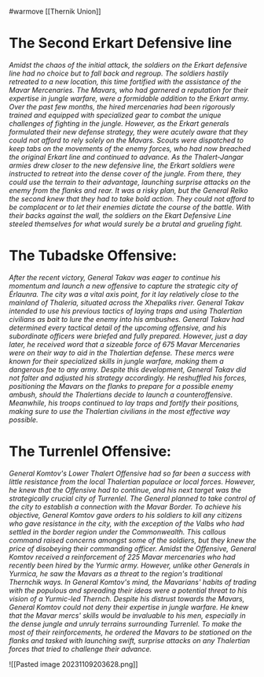 #warmove 
[[Thernik Union]]
# The Second Erkart Defensive line 
_Amidst the chaos of the initial attack, the soldiers on the Erkart defensive line had no choice but to fall back and regroup. The soldiers hastily retreated to a new location, this time fortified with the assistance of the Mavar Mercenaries. The Mavars, who had garnered a reputation for their expertise in jungle warfare, were a formidable addition to the Erkart army. Over the past few months, the hired mercenaries had been rigorously trained and equipped with specialized gear to combat the unique challenges of fighting in the jungle. However, as the Erkart generals formulated their new defense strategy, they were acutely aware that they could not afford to rely solely on the Mavars. Scouts were dispatched to keep tabs on the movements of the enemy forces, who had now breached the original Erkart line and continued to advance. As the Thalert-Jangar armies drew closer to the new defensive line, the Erkart soldiers were instructed to retreat into the dense cover of the jungle. From there, they could use the terrain to their advantage, launching surprise attacks on the enemy from the flanks and rear. It was a risky plan, but the General Relko the second knew that they had to take bold action. They could not afford to be complacent or to let their enemies dictate the course of the battle. With their backs against the wall, the soldiers on the Ekart Defensive Line steeled themselves for what would surely be a brutal and grueling fight._

# The Tubadske Offensive: 
_After the recent victory, General Takav was eager to continue his momentum and launch a new offensive to capture the strategic city of Érlaunra. The city was a vital axis point, for it lay relatively close to the mainland of Thaleria, situated across the Xhepaliks river. General Takav intended to use his previous tactics of laying traps and using Thalertian civilians as bait to lure the enemy into his ambushes. General Takav had determined every tactical detail of the upcoming offensive, and his subordinate officers were briefed and fully prepared. However, just a day later, he received word that a sizeable force of 675 Mavar Mercenaries were on their way to aid in the Thalertian defense. These mercs were known for their specialized skills in jungle warfare, making them a dangerous foe to any army. Despite this development, General Takav did not falter and adjusted his strategy accordingly. He reshuffled his forces, positioning the Mavars on the flanks to prepare for a possible enemy ambush, should the Thalertians decide to launch a counteroffensive. Meanwhile, his troops continued to lay traps and fortify their positions, making sure to use the Thalertian civilians in the most effective way possible._

# The Turrenlel Offensive: 
_General Komtov's Lower Thalert Offensive had so far been a success with little resistance from the local Thalertian populace or local forces. However, he knew that the Offensive had to continue, and his next target was the strategically crucial city of Turrenlel. The General planned to take control of the city to establish a connection with the Mavar Border. To achieve his objective, General Komtov gave orders to his soldiers to kill any citizens who gave resistance in the city, with the exception of the Valbs who had settled in the border region under the Commonwealth. This callous command raised concerns amongst some of the soldiers, but they knew the price of disobeying their commanding officer. Amidst the Offensive, General Komtov received a reinforcement of 225 Mavar mercenaries who had recently been hired by the Yurmic army. However, unlike other Generals in Yurmica, he saw the Mavars as a threat to the region's traditional Thernchik ways. In General Komtov's mind, the Mavarians' habits of trading with the populous and spreading their ideas were a potential threat to his vision of a Yurmic-led Thernch. Despite his distrust towards the Mavars, General Komtov could not deny their expertise in jungle warfare. He knew that the Mavar mercs' skills would be invaluable to his men, especially in the dense jungle and unruly terrains surrounding Turrenlel. To make the most of their reinforcements, he ordered the Mavars to be stationed on the flanks and tasked with launching swift, surprise attacks on any Thalertian forces that tried to challenge their advance._

![[Pasted image 20231109203628.png]]